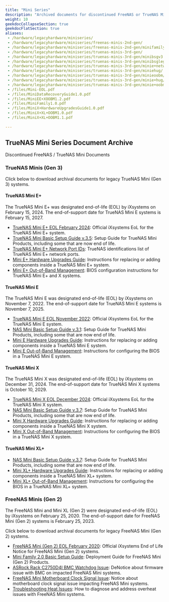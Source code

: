 ```yaml
---
title: "Mini Series"
description: "Archived documents for discontinued FreeNAS or TrueNAS Mini systems."
weight: 10
geekdocCollapseSection: true
geekdocFlatSection: true
aliases:
 - /hardware/legacyhardware/miniseries/
 - /hardware/legacyhardware/miniseries/freenas-minis-2nd-gen/
 - /hardware/legacyhardware/miniseries/freenas-minis-2nd-gen/minifamilybsg2.0/
 - /hardware/legacyhardware/miniseries/truenas-minis-3rd-gen/
 - /hardware/legacyhardware/miniseries/truenas-minis-3rd-gen/minibsgv3.5/
 - /hardware/legacyhardware/miniseries/truenas-minis-3rd-gen/minibsglegacy/
 - /hardware/legacyhardware/miniseries/truenas-minis-3rd-gen/minie+networkportids/
 - /hardware/legacyhardware/miniseries/truenas-minis-3rd-gen/miniehug/
 - /hardware/legacyhardware/miniseries/truenas-minis-3rd-gen/minieoobm/
 - /hardware/legacyhardware/miniseries/truenas-minis-3rd-gen/minie+hug/
 - /hardware/legacyhardware/miniseries/truenas-minis-3rd-gen/minie+oobm/
 - /files/Mini-EOL.pdf
 - /files/MiniDataRecoveryGuide1.0.pdf
 - /files/MiniEE+XOOBM1.2.pdf
 - /files/MiniFamily1.0.pdf
 - /files/MiniX+HardwareUpgradesGuide1.0.pdf
 - /files/MiniX+XL+OOBM1.0.pdf
 - /files/MiniX+XL+OOBM1.1.pdf
 
---
```


## TrueNAS Mini Series Document Archive

Discontinued FreeNAS / TrueNAS Mini Documents

### TrueNAS Minis (Gen 3)

Click below to download archival documents for legacy TrueNAS Mini (Gen 3) systems.

#### TrueNAS Mini E+

The TrueNAS Mini E+ was designated end-of-life (EOL) by iXsystems on February 15, 2024.
The end-of-support date for TrueNAS Mini E systems is February 15, 2027.

* <a href="https://www.truenas.com/docs/files/TrueNASMiniE+EOL.pdf" download>TrueNAS Mini E+ EOL February 2024</a>: Official iXsystems EoL for the TrueNAS Mini E+ system.
* <a href="https://www.truenas.com/docs/files/MiniFamily3.5.pdf" download>TrueNAS Mini Basic Setup Guide v.3.5</a>: Setup Guide for TrueNAS Mini Products, including some that are now end of life.
* <a href="https://www.truenas.com/docs/files/MiniE+NetworkPortIDs.pdf" download>TrueNAS Mini E+ Network Port IDs</a>: TrueNAS identifications list of TrueNAS Mini E+ network ports.
* <a href="https://www.truenas.com/docs/files/MiniE+HardwareUpgradesGuide1.1.pdf" download>Mini E+ Hardware Upgrades Guide</a>: Instructions for replacing or adding components inside a TrueNAS Mini E+ system.
* <a href="https://www.truenas.com/docs/files/MiniE+XOOBM1.2.pdf" download>Mini E+ Out-of-Band Management</a>: BIOS configuration instructions for TrueNAS Mini E+ and X systems.

#### TrueNAS Mini E

The TrueNAS Mini E was designated end-of-life (EOL) by iXsystems on November 7, 2022.
The end-of-support date for TrueNAS Mini E systems is November 7, 2025.

* <a href="https://www.truenas.com/docs/files/TrueNAS%20Mini%20E%20EOL.pdf" download>TrueNAS Mini E EOL November 2022</a>: Official iXsystems EoL for the TrueNAS Mini E system.
* <a href="https://www.truenas.com/docs/files/MiniFamily3.1.pdf" download>NAS Mini Basic Setup Guide v.3.1</a>: Setup Guide for TrueNAS Mini Products, including some that are now end of life.
* <a href="https://www.truenas.com/docs/files/MiniEHUG.pdf" download>Mini E Hardware Upgrades Guide</a>: Instructions for replacing or adding components inside a TrueNAS Mini E system.
* <a href="https://www.truenas.com/docs/files/MiniEOOBM.pdf" download>Mini E Out-of-Band Management</a>: Instructions for configuring the BIOS in a TrueNAS Mini E system.

#### TrueNAS Mini X

The TrueNAS Mini X was designated end-of-life (EOL) by iXsystems on December 31, 2024.
The end-of-support date for TrueNAS Mini X systems is October 10, 2029.

* <a href="https://www.truenas.com/docs/files/TrueNAS%20Mini%20X%20EOL.pdf" download>TrueNAS Mini X EOL December 2024</a>: Official iXsystems EoL for the TrueNAS Mini X system.
* <a href="https://www.truenas.com/docs/files/MiniFamily3.7.pdf" download>NAS Mini Basic Setup Guide v.3.7</a>: Setup Guide for TrueNAS Mini Products, including some that are now end of life.
* <a href="https://www.truenas.com/docs/files/MiniXHardwareUpgradesGuide1.0.pdf" download>Mini X Hardware Upgrades Guide</a>: Instructions for replacing or adding components inside a TrueNAS Mini X system.
* <a href="https://www.truenas.com/docs/files/MiniXOOBM1.3.pdf" download>Mini X Out-of-Band Management</a>: Instructions for configuring the BIOS in a TrueNAS Mini X system.

#### TrueNAS Mini XL+

* <a href="https://www.truenas.com/docs/files/MiniFamily3.7.pdf" download>NAS Mini Basic Setup Guide v.3.7</a>: Setup Guide for TrueNAS Mini Products, including some that are now end of life.
* <a href="https://www.truenas.com/docs/files/MiniXL+HardwareUpgradesGuide1.2.pdf" download>Mini XL+ Hardware Upgrades Guide</a>: Instructions for replacing or adding components inside a TrueNAS Mini XL+ system.
* <a href="https://www.truenas.com/docs/files/MiniX+XL+OOBM1.2.pdf" download>Mini XL+ Out-of-Band Management</a>: Instructions for configuring the BIOS in a TrueNAS Mini XL+ system.

### FreeNAS Minis (Gen 2)

The FreeNAS Mini and Mini XL (Gen 2) were designated end-of-life (EOL) by iXsystems on February 25, 2020.
The end-of-support date for FreeNAS Mini (Gen 2) systems is February 25, 2023.

Click below to download archival documents for legacy FreeNAS Mini (Gen 2) systems.

* <a href="https://www.truenas.com/docs/files/MiniEOL.pdf" download>FreeNAS Mini (Gen 2) EOL February 2020</a>: Official iXsystems End of Life Notice for FreeNAS Mini (Gen 2) systems.
* <a href="https://truenas.com/docs/files/MiniFamily2.0.pdf" download>Mini Family 2.0 Basic Setup Guide</a>: Deployment Guide for FreeNAS Mini (Gen 2) Products.
* <a href="/hardware/legacyhardware/miniseries/freenasminibmcwatchdog/">ASRock Rack C2750D4I BMC Watchdog Issue</a>: DeNotice about firmware issue with BMC on impacted FreeNAS Mini systems.
* <a href="/hardware/legacyhardware/miniseries/freenasminiclocksignals/">FreeNAS Mini Motherboard Clock Signal Issue</a>: Notice about motherboard clock signal issue impacting FreeNAS Mini systems.
* <a href="/hardware/legacyhardware/miniseries/freenasminiheattroubleshoot/">Troubleshooting Heat Issues</a>: How to diagnose and address overheat issues with FreeNAS Mini systems.
